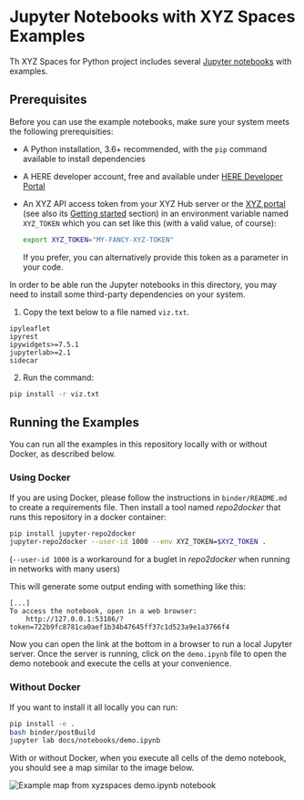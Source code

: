 # Jupyter Notebooks with XYZ Spaces Examples

Th XYZ Spaces for Python project includes several [Jupyter notebooks](https://jupyter-notebook.readthedocs.io/en/stable/) with examples.

## Prerequisites

Before you can use the example notebooks, make sure your system meets the following prerequisities:

- A Python installation, 3.6+ recommended, with the `pip` command available to install dependencies
- A HERE developer account, free and available under [HERE Developer Portal](https://developer.here.com)
- An XYZ API access token from your XYZ Hub server or the [XYZ portal](https://www.here.xyz) (see also its [Getting started](https://www.here.xyz/getting-started/) section) in an environment variable named `XYZ_TOKEN` which you can set like this (with a valid value, of course):

    ```bash
    export XYZ_TOKEN="MY-FANCY-XYZ-TOKEN"
    ```

    If you prefer, you can alternatively provide this token as a parameter in your code.

In order to be able run the Jupyter notebooks in this directory, you may need to install some third-party dependencies
on your system.

1. Copy the text below to a file named `viz.txt`.

```
ipyleaflet
ipyrest
ipywidgets>=7.5.1
jupyterlab>=2.1
sidecar
```


2. Run the command:

```bash
pip install -r viz.txt
```

## Running the Examples

You can run all the examples in this repository locally with or without Docker, as described below.

### Using Docker

If you are using Docker, please follow the instructions in `binder/README.md` to create a requirements file. Then
install a tool named *repo2docker* that runs this repository in a docker container:

```bash
pip install jupyter-repo2docker
jupyter-repo2docker --user-id 1000 --env XYZ_TOKEN=$XYZ_TOKEN .
```

(`--user-id 1000` is a workaround for a buglet in *repo2docker* when running in networks with many users)

This will generate some output ending with something like this:

```
[...]
To access the notebook, open in a web browser:
    http://127.0.0.1:53186/?token=722b9fc8781ca0aef1b34b47645ff37c1d523a9e1a3766f4
```

Now you can open the link at the bottom in a browser to run a local Jupyter server. Once the server is running, click on the `demo.ipynb` file to open the demo notebook and execute the cells at your convenience.

### Without Docker

If you want to install it all locally you can run:

```bash
pip install -e .
bash binder/postBuild
jupyter lab docs/notebooks/demo.ipynb
```

With or without Docker, when you execute all cells of the demo notebook, you should see a map similar to the image below.

![Example map from xyzspaces demo.ipynb notebook](../../images/example_map.png)
